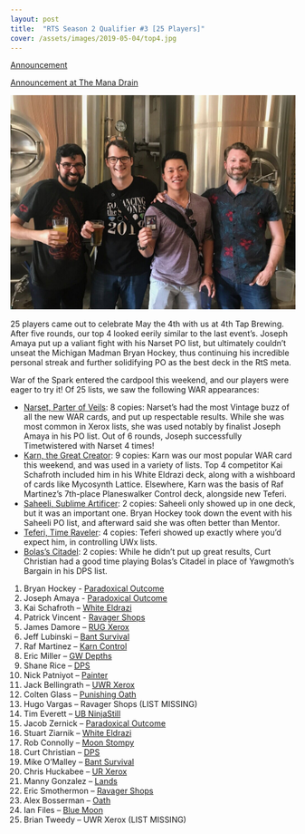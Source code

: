 ```yaml
---
layout: post
title:  "RTS Season 2 Qualifier #3 [25 Players]"
cover: /assets/images/2019-05-04/top4.jpg
---
```


[Announcement](/announcements/2019-05-04)

[Announcement at The Mana Drain](http://themanadrain.com/topic/2529/5-4-romancing-the-stones-proxy-vintage-austin-tx)

![](/assets/images/2019-05-04/top4.jpg)

25 players came out to celebrate May the 4th with us at 4th Tap Brewing. After five rounds,
our top 4 looked eerily similar to the last event’s. Joseph Amaya put up a valiant fight with
his Narset PO list, but ultimately couldn’t unseat the Michigan Madman Bryan Hockey, thus
continuing his incredible personal streak and further solidifying PO as the best deck in the
RtS meta.

War of the Spark entered the cardpool this weekend, and our players were eager to try it! Of
25 lists, we saw the following WAR appearances:

* [Narset, Parter of Veils](https://scryfall.com/card/war/61/narset-parter-of-veils):
  8 copies: Narset’s had the most Vintage buzz of all the new WAR cards,
  and put up respectable results. While she was most common in Xerox lists, she was used notably
  by finalist Joseph Amaya in his PO list. Out of 6 rounds, Joseph successfully Timetwistered
  with Narset 4 times!
* [Karn, the Great Creator](https://scryfall.com/card/war/1/karn-the-great-creator):
  9 copies: Karn was our most popular WAR card this weekend, and was used
  in a variety of lists. Top 4 competitor Kai Schafroth included him in his White Eldrazi deck,
  along with a wishboard of cards like Mycosynth Lattice. Elsewhere, Karn was the basis of
  Raf Martinez’s 7th-place Planeswalker Control deck, alongside new Teferi.
* [Saheeli, Sublime Artificer](https://scryfall.com/card/war/234/saheeli-sublime-artificer):
  2 copies: Saheeli only showed up in one deck, but it was an
  important one. Bryan Hockey took down the event with his Saheeli PO list, and afterward said she
  was often better than Mentor.
* [Teferi, Time Raveler](https://scryfall.com/card/war/221/teferi-time-raveler):
  4 copies: Teferi showed up exactly where you’d expect him, in controlling
  UWx lists.
* [Bolas’s Citadel](https://scryfall.com/card/war/79/bolass-citadel):
  2 copies: While he didn’t put up great results, Curt Christian had a good time
  playing Bolas’s Citadel in place of Yawgmoth’s Bargain in his DPS list.

1. Bryan Hockey - [Paradoxical Outcome](/assets/images/2019-05-04/1.jpg)
2. Joseph Amaya - [Paradoxical Outcome](/assets/images/2019-05-04/2.jpg)
3. Kai Schafroth – [White Eldrazi](/assets/images/2019-05-04/3.jpg)
4. Patrick Vincent - [Ravager Shops](/assets/images/2019-05-04/4.jpg)
5. James Damore – [RUG Xerox](/assets/images/2019-05-04/5.jpg)
6. Jeff Lubinski – [Bant Survival](/assets/images/2019-05-04/6.jpg)
7. Raf Martinez – [Karn Control](/assets/images/2019-05-04/7.jpg)
8. Eric Miller – [GW Depths](/assets/images/2019-05-04/8.jpg)
9. Shane Rice – [DPS](/assets/images/2019-05-04/9.jpg)
10. Nick Patniyot – [Painter](/assets/images/2019-05-04/10.jpg)
11. Jack Bellingrath – [UWR Xerox](/assets/images/2019-05-04/11.jpg)
12. Colten Glass – [Punishing Oath](/assets/images/2019-05-04/12.jpg)
13. Hugo Vargas – Ravager Shops (LIST MISSING)
14. Tim Everett – [UB NinjaStill](/assets/images/2019-05-04/14.jpg)
15. Jacob Zernick – [Paradoxical Outcome](/assets/images/2019-05-04/15.jpg)
16. Stuart Ziarnik – [White Eldrazi](/assets/images/2019-05-04/16.jpg)
17. Rob Connolly – [Moon Stompy](/assets/images/2019-05-04/17.jpg)
18. Curt Christian – [DPS](/assets/images/2019-05-04/18.jpg)
19. Mike O’Malley – [Bant Survival](/assets/images/2019-05-04/19.jpg)
20. Chris Huckabee – [UR Xerox](/assets/images/2019-05-04/20.jpg)
21. Manny Gonzalez – [Lands](/assets/images/2019-05-04/21.jpg)
22. Eric Smothermon – [Ravager Shops](/assets/images/2019-05-04/22.jpg)
23. Alex Bosserman – [Oath](/assets/images/2019-05-04/23.jpg)
24. Ian Files – [Blue Moon](/assets/images/2019-05-04/24.jpg)
25. Brian Tweedy – UWR Xerox (LIST MISSING)

